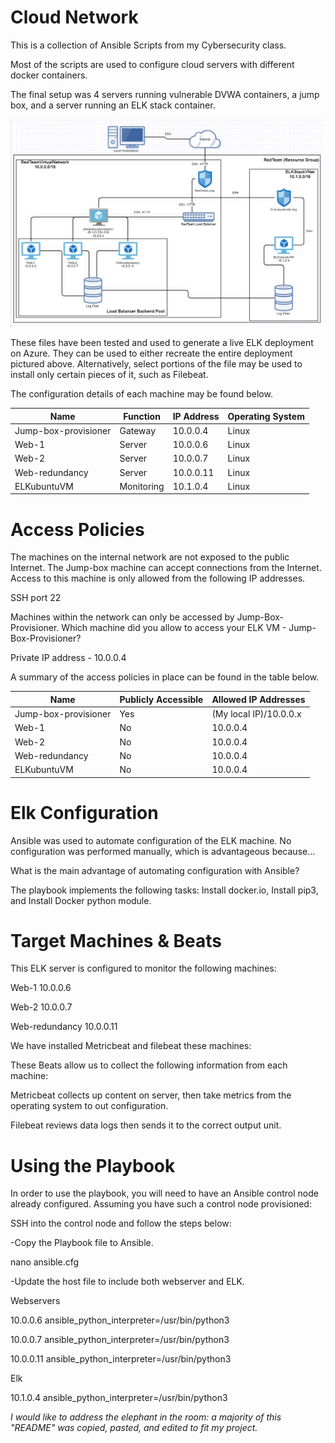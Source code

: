 # Cloud Network
This is a collection of Ansible Scripts from my Cybersecurity class.

Most of the scripts are used to configure cloud servers with different docker containers.

The final setup was 4 servers running vulnerable DVWA containers, a jump box, and a server running an ELK stack container.

![](Diagrams/Network%20Diagram.PNG)

These files have been tested and used to generate a live ELK deployment on Azure. They can be used to either recreate the entire deployment pictured above. Alternatively, select portions of the file may be used to install only certain pieces of it, such as Filebeat.

The configuration details of each machine may be found below.

| Name                 |   Function  | IP Address | Operating System |
|----------------------|-------------|------------|------------------|
| Jump-box-provisioner | Gateway     | 10.0.0.4   | Linux            |
| Web-1                | Server      | 10.0.0.6   | Linux            |
| Web-2                | Server      | 10.0.0.7   | Linux            |
| Web-redundancy       | Server      | 10.0.0.11  | Linux            |
| ELKubuntuVM          | Monitoring  | 10.1.0.4   | Linux            |

# Access Policies

The machines on the internal network are not exposed to the public Internet. The Jump-box machine can accept connections from the Internet. Access to this machine is only allowed from the following IP addresses.

SSH port 22

Machines within the network can only be accessed by Jump-Box-Provisioner. Which machine did you allow to access your ELK VM - Jump-Box-Provisioner?

Private IP address - 10.0.0.4

A summary of the access policies in place can be found in the table below.

| Name                 | Publicly Accessible | Allowed IP Addresses   |
|----------------------|---------------------|------------------------|
| Jump-box-provisioner | Yes                 | (My local IP)/10.0.0.x |
| Web-1                | No                  | 10.0.0.4               |
| Web-2                | No                  | 10.0.0.4               |
| Web-redundancy       | No                  | 10.0.0.4               |
| ELKubuntuVM          | No                  | 10.0.0.4               |

# Elk Configuration

Ansible was used to automate configuration of the ELK machine. No configuration was performed manually, which is advantageous because...

What is the main advantage of automating configuration with Ansible?

The playbook implements the following tasks: Install docker.io, Install pip3, and Install Docker python module.

# Target Machines & Beats

This ELK server is configured to monitor the following machines:

Web-1 10.0.0.6

Web-2 10.0.0.7

Web-redundancy 10.0.0.11

We have installed Metricbeat and filebeat these machines:

These Beats allow us to collect the following information from each machine:

Metricbeat collects up content on server, then take metrics from the operating system to out configuration.

Filebeat reviews data logs then sends it to the correct output unit.

# Using the Playbook

In order to use the playbook, you will need to have an Ansible control node already configured. Assuming you have such a control node provisioned:

SSH into the control node and follow the steps below:

-Copy the Playbook file to Ansible.

nano ansible.cfg

-Update the host file to include both webserver and ELK.

Webservers

10.0.0.6 ansible_python_interpreter=/usr/bin/python3

10.0.0.7 ansible_python_interpreter=/usr/bin/python3

10.0.0.11 ansible_python_interpreter=/usr/bin/python3

Elk

10.1.0.4 ansible_python_interpreter=/usr/bin/python3

*I would like to address the elephant in the room: a majority of this "README" was copied, pasted, and edited to fit my project.*
